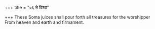 +++
title = "०६ ते विश्वा"

+++
These Soma juices shall pour forth all treasures for the worshipper  
     From heaven and earth and firmament.